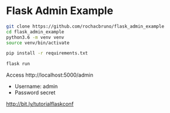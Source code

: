 
# Flask Admin Example

```bash
git clone https://github.com/rochacbruno/flask_admin_example
cd flask_admin_example
python3.6 -m venv venv
source venv/bin/activate

pip install -r requirements.txt

flask run
```

Access http://localhost:5000/admin

- Username: admin 
- Password secret

http://bit.ly/tutorialflaskconf 
